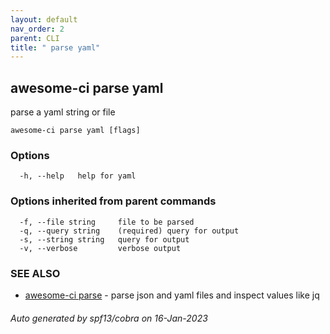 ```yaml
---
layout: default
nav_order: 2
parent: CLI
title: " parse yaml"
---
```

## awesome-ci parse yaml

parse a yaml string or file

```
awesome-ci parse yaml [flags]
```

### Options

```
  -h, --help   help for yaml
```

### Options inherited from parent commands

```
  -f, --file string     file to be parsed
  -q, --query string    (required) query for output
  -s, --string string   query for output
  -v, --verbose         verbose output
```

### SEE ALSO

* [awesome-ci parse](/commands/awesome-ci_parse/)	 - parse json and yaml files and inspect values like jq

###### Auto generated by spf13/cobra on 16-Jan-2023
